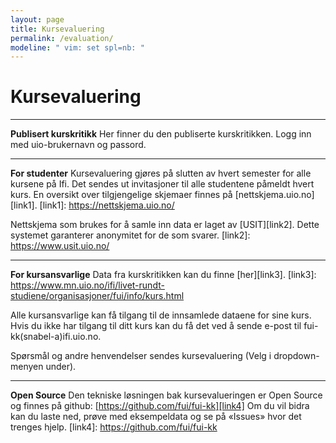 ```yaml
---
layout: page
title: Kursevaluering
permalink: /evaluation/
modeline: " vim: set spl=nb: "
---
```


# Kursevaluering

---

**Publisert kurskritikk**
Her finner du den publiserte kurskritikken. Logg inn med uio-brukernavn og passord.

---

**For studenter**
Kursevaluering gjøres på slutten av hvert semester for alle kursene på Ifi. Det sendes ut invitasjoner til alle studentene påmeldt hvert kurs. En oversikt over tilgjengelige skjemaer finnes på [nettskjema.uio.no][link1].
[link1]: https://nettskjema.uio.no/

Nettskjema som brukes for å samle inn data er laget av [USIT][link2]. Dette systemet garanterer anonymitet for de som svarer.
[link2]: https://www.usit.uio.no/

---

**For kursansvarlige**
Data fra kurskritikken kan du finne [her][link3].
[link3]: https://www.mn.uio.no/ifi/livet-rundt-studiene/organisasjoner/fui/info/kurs.html

Alle kursansvarlige kan få tilgang til de innsamlede dataene for sine kurs. Hvis du ikke har tilgang til ditt kurs kan du få det ved å sende e-post til fui-kk(snabel-a)ifi.uio.no.

Spørsmål og andre henvendelser sendes kursevaluering (Velg i dropdown-menyen under).

---

**Open Source**
Den tekniske løsningen bak kursevalueringen er Open Source og finnes på github: [https://github.com/fui/fui-kk][link4] Om du vil bidra kan du laste ned, prøve med eksempeldata og se på «Issues» hvor det trenges hjelp.
[link4]: https://github.com/fui/fui-kk